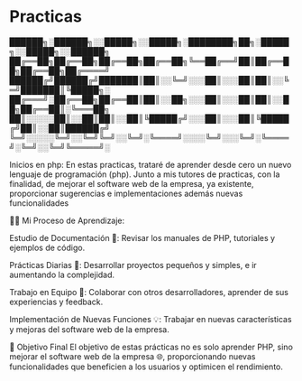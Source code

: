 # Practicas

██████╗░██████╗░░█████╗░░█████╗░████████╗██╗░█████╗░░█████╗░░██████╗
██╔══██╗██╔══██╗██╔══██╗██╔══██╗╚══██╔══╝██║██╔══██╗██╔══██╗██╔════╝
██████╔╝██████╔╝███████║██║░░╚═╝░░░██║░░░██║██║░░╚═╝███████║╚█████╗░
██╔═══╝░██╔══██╗██╔══██║██║░░██╗░░░██║░░░██║██║░░██╗██╔══██║░╚═══██╗
██║░░░░░██║░░██║██║░░██║╚█████╔╝░░░██║░░░██║╚█████╔╝██║░░██║██████╔╝
╚═╝░░░░░╚═╝░░╚═╝╚═╝░░╚═╝░╚════╝░░░░╚═╝░░░╚═╝░╚════╝░╚═╝░░╚═╝╚═════╝░


Inicios en php:
En estas practicas, trataré de aprender desde cero un nuevo lenguaje de programación (php). Junto a mis tutores de practicas, con la finalidad, de mejorar el software web de la empresa, ya existente, proporcionar sugerencias e implementaciones además nuevas funcionalidades

👨‍💻 Mi Proceso de Aprendizaje:

Estudio de Documentación 📖: Revisar los manuales de PHP, tutoriales y ejemplos de código.

Prácticas Diarias 📝: Desarrollar proyectos pequeños y simples, e ir aumentando la complejidad.

Trabajo en Equipo 🤝: Colaborar con otros desarrolladores, aprender de sus experiencias y feedback.

Implementación de Nuevas Funciones 💡: Trabajar en nuevas características y mejoras del software web de la empresa.

🏁 Objetivo Final
El objetivo de estas prácticas no es solo aprender PHP, sino mejorar el software web de la empresa 🌐, proporcionando nuevas funcionalidades que beneficien a los usuarios y optimicen el rendimiento.
